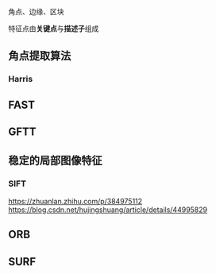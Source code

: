 角点、边缘、区块

特征点由**关键点**与**描述子**组成


## 角点提取算法
### Harris
## FAST

## GFTT

## 稳定的局部图像特征

### SIFT
https://zhuanlan.zhihu.com/p/384975112
https://blog.csdn.net/hujingshuang/article/details/44995829
## ORB

## SURF
